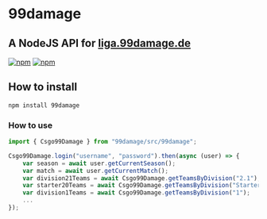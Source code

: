 # 99damage
## A NodeJS API for [liga.99damage.de](http://liga.99damage.de)

[![npm](https://img.shields.io/npm/dt/99damage.svg?maxAge=604800)](https://www.npmjs.com/package/99damage)
[![npm](https://img.shields.io/npm/dm/99damage.svg?maxAge=604800)](https://www.npmjs.com/package/99damage)

## How to install
```npm install 99damage```

### How to use 
```typescript
import { Csgo99Damage } from "99damage/src/99damage";

Csgo99Damage.login("username", "password").then(async (user) => {
    var season = await user.getCurrentSeason();
    var match = await user.getCurrentMatch();
    var division21Teams = await Csgo99Damage.getTeamsByDivision("2.1");
    var starter20Teams = await Csgo99Damage.getTeamsByDivision("Starter 20");
    var division1Teams = await Csgo99Damage.getTeamsByDivision("1");
    ...
});
```
